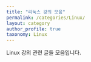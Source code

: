 ```yaml
---
title: "리눅스 강의 모음"
permalink: /categories/Linux/
layout: category
author_profile: true
taxonomy: Linux
---
```


Linux 강의 관련 글들 모음입니다.
